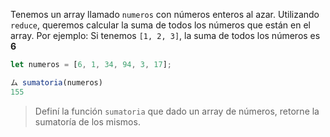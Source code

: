 Tenemos un array llamado `numeros` con números enteros al azar.
Utilizando `reduce`, queremos calcular la suma de todos los números que están en el array.
Por ejemplo: Si tenemos `[1, 2, 3]`, la suma de todos los números es **6**

```js
let numeros = [6, 1, 34, 94, 3, 17];

ム sumatoria(numeros)
155
```

> Definí la función `sumatoria` que dado un array de números, retorne la sumatoría de los mismos.